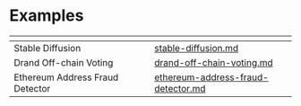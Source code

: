 # Examples



<table data-view="cards"><thead><tr><th></th><th data-hidden></th><th data-hidden></th><th data-hidden data-card-target data-type="content-ref"></th></tr></thead><tbody><tr><td>Stable Diffusion</td><td></td><td></td><td><a href="stable-diffusion.md">stable-diffusion.md</a></td></tr><tr><td>Drand Off-chain Voting</td><td></td><td></td><td><a href="drand-off-chain-voting.md">drand-off-chain-voting.md</a></td></tr><tr><td>Ethereum Address Fraud Detector</td><td></td><td></td><td><a href="ethereum-address-fraud-detector.md">ethereum-address-fraud-detector.md</a></td></tr></tbody></table>

